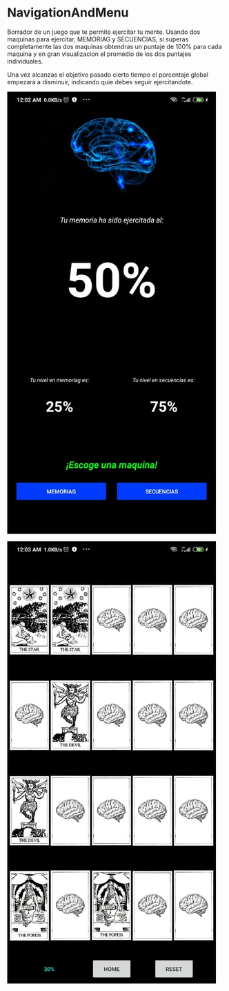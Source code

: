 # NavigationAndMenu

Borrador de un juego que te permite ejercitar tu mente.
Usando dos maquinas para ejercitar, MEMORIAG y SECUENCIAS, si superas completamente las dos maquinas obtendras un puntaje de 100% para cada maquina y en gran visualizacion el promedio de los dos puntajes individuales.

Una vez alcanzas el objetivo pasado cierto tiempo el porcentaje global empezará a disminuir, indicando quie debes seguir ejercitandote.


![Screenshot](SC.jpeg)


![Screenshot](SC1.jpeg)
